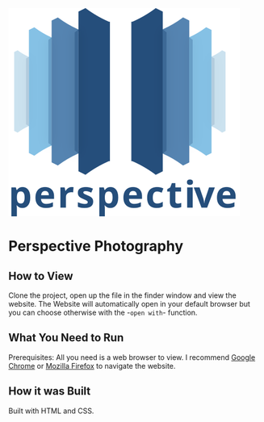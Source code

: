 ![Perpective Logo](<images/perspective_logo.svg> "Perspective Photography's Logo")
# Perspective Photography

## How to View

Clone the project, open up the file in the finder window and view the website. The Website will automatically open in your default browser but you can choose otherwise with the -`open with`- function.

## What You Need to Run

Prerequisites: All you need is a web browser to view. I recommend [Google Chrome](https://www.google.com/chrome/) or [Mozilla Firefox](https://www.mozilla.org/en-CA/firefox/) to navigate the website.

## How it was Built

Built with HTML and CSS.